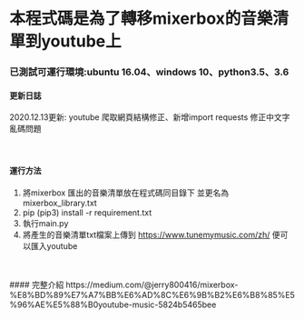 
# 本程式碼是為了轉移mixerbox的音樂清單到youtube上

### 已測試可運行環境:ubuntu 16.04、windows 10、python3.5、3.6

#### 更新日誌
2020.12.13更新: youtube 爬取網頁結構修正、新增import requests 修正中文字亂碼問題<br>
<br>
<br>
#### 運行方法
1. 將mixerbox 匯出的音樂清單放在程式碼同目錄下 並更名為 mixerbox_library.txt<br>
2. pip (pip3) install -r requirement.txt<br>
3. 執行main.py<br>
4. 將產生的音樂清單txt檔案上傳到 https://www.tunemymusic.com/zh/ 便可以匯入youtube<br>
<br>
<br>
#### 完整介紹
https://medium.com/@jerry800416/mixerbox-%E8%BD%89%E7%A7%BB%E6%AD%8C%E6%9B%B2%E6%B8%85%E5%96%AE%E5%88%B0youtube-music-5824b5465bee<br>
